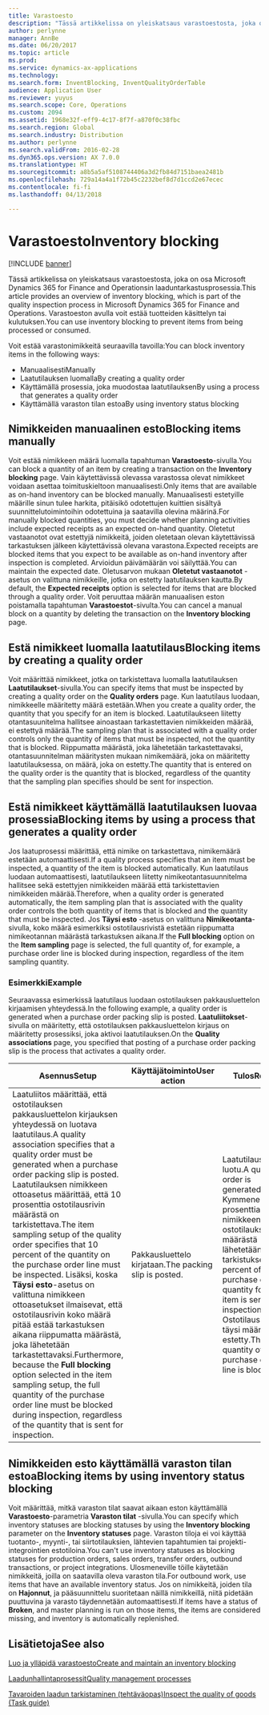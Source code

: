```yaml
---
title: Varastoesto
description: "Tässä artikkelissa on yleiskatsaus varastoestosta, joka on osa Microsoft Dynamics 365 for Finance and Operationsin laaduntarkastusprosessia. Varastoeston avulla voit estää tuotteiden käsittelyn tai kulutuksen."
author: perlynne
manager: AnnBe
ms.date: 06/20/2017
ms.topic: article
ms.prod: 
ms.service: dynamics-ax-applications
ms.technology: 
ms.search.form: InventBlocking, InventQualityOrderTable
audience: Application User
ms.reviewer: yuyus
ms.search.scope: Core, Operations
ms.custom: 2094
ms.assetid: 1968e32f-eff9-4c17-8f7f-a870f0c38fbc
ms.search.region: Global
ms.search.industry: Distribution
ms.author: perlynne
ms.search.validFrom: 2016-02-28
ms.dyn365.ops.version: AX 7.0.0
ms.translationtype: HT
ms.sourcegitcommit: a8b5a5af5108744406a3d2fb84d7151baea2481b
ms.openlocfilehash: 729a14a4a1f72b45c2232bef8d7d1ccd2e67ecec
ms.contentlocale: fi-fi
ms.lasthandoff: 04/13/2018

---
```


# <a name="inventory-blocking"></a><span data-ttu-id="a270f-104">Varastoesto</span><span class="sxs-lookup"><span data-stu-id="a270f-104">Inventory blocking</span></span>

[!INCLUDE [banner](../includes/banner.md)]

<span data-ttu-id="a270f-105">Tässä artikkelissa on yleiskatsaus varastoestosta, joka on osa Microsoft Dynamics 365 for Finance and Operationsin laaduntarkastusprosessia.</span><span class="sxs-lookup"><span data-stu-id="a270f-105">This article provides an overview of inventory blocking, which is part of the quality inspection process in Microsoft Dynamics 365 for Finance and Operations.</span></span> <span data-ttu-id="a270f-106">Varastoeston avulla voit estää tuotteiden käsittelyn tai kulutuksen.</span><span class="sxs-lookup"><span data-stu-id="a270f-106">You can use inventory blocking to prevent items from being processed or consumed.</span></span>

<span data-ttu-id="a270f-107">Voit estää varastonimikkeitä seuraavilla tavoilla:</span><span class="sxs-lookup"><span data-stu-id="a270f-107">You can block inventory items in the following ways:</span></span>
-   <span data-ttu-id="a270f-108">Manuaalisesti</span><span class="sxs-lookup"><span data-stu-id="a270f-108">Manually</span></span>
-   <span data-ttu-id="a270f-109">Laatutilauksen luomalla</span><span class="sxs-lookup"><span data-stu-id="a270f-109">By creating a quality order</span></span>
-   <span data-ttu-id="a270f-110">Käyttämällä prosessia, joka muodostaa laatutilauksen</span><span class="sxs-lookup"><span data-stu-id="a270f-110">By using a process that generates a quality order</span></span>
-   <span data-ttu-id="a270f-111">Käyttämällä varaston tilan estoa</span><span class="sxs-lookup"><span data-stu-id="a270f-111">By using inventory status blocking</span></span>

## <a name="blocking-items-manually"></a><span data-ttu-id="a270f-112">Nimikkeiden manuaalinen esto</span><span class="sxs-lookup"><span data-stu-id="a270f-112">Blocking items manually</span></span>
<span data-ttu-id="a270f-113">Voit estää nimikkeen määrä luomalla tapahtuman **Varastoesto**-sivulla.</span><span class="sxs-lookup"><span data-stu-id="a270f-113">You can block a quantity of an item by creating a transaction on the **Inventory blocking** page.</span></span> <span data-ttu-id="a270f-114">Vain käytettävissä olevassa varastossa olevat nimikkeet voidaan asettaa toimituskieltoon manuaalisesti.</span><span class="sxs-lookup"><span data-stu-id="a270f-114">Only items that are available as on-hand inventory can be blocked manually.</span></span> <span data-ttu-id="a270f-115">Manuaalisesti estetyille määrille sinun tulee harkita, pitäisikö odotettujen kuittien sisältyä suunnittelutoimintoihin odotettuina ja saatavilla olevina määrinä.</span><span class="sxs-lookup"><span data-stu-id="a270f-115">For manually blocked quantities, you must decide whether planning activities include expected receipts as an expected on-hand quantity.</span></span> <span data-ttu-id="a270f-116">Oletetut vastaanotot ovat estettyjä nimikkeitä, joiden oletetaan olevan käytettävissä tarkastuksen jälkeen käytettävissä olevana varastona.</span><span class="sxs-lookup"><span data-stu-id="a270f-116">Expected receipts are blocked items that you expect to be available as on-hand inventory after inspection is completed.</span></span> <span data-ttu-id="a270f-117">Arvioidun päivämäärän voi säilyttää.</span><span class="sxs-lookup"><span data-stu-id="a270f-117">You can maintain the expected date.</span></span> <span data-ttu-id="a270f-118">Oletusarvon mukaan **Oletetut vastaanotot** -asetus on valittuna nimikkeille, jotka on estetty laatutilauksen kautta.</span><span class="sxs-lookup"><span data-stu-id="a270f-118">By default, the **Expected receipts** option is selected for items that are blocked through a quality order.</span></span> <span data-ttu-id="a270f-119">Voit peruuttaa määrän manuaalisen eston poistamalla tapahtuman **Varastoestot**-sivulta.</span><span class="sxs-lookup"><span data-stu-id="a270f-119">You can cancel a manual block on a quantity by deleting the transaction on the **Inventory blocking** page.</span></span>

## <a name="blocking-items-by-creating-a-quality-order"></a><span data-ttu-id="a270f-120">Estä nimikkeet luomalla laatutilaus</span><span class="sxs-lookup"><span data-stu-id="a270f-120">Blocking items by creating a quality order</span></span>
<span data-ttu-id="a270f-121">Voit määrittää nimikkeet, jotka on tarkistettava luomalla laatutilauksen **Laatutilaukset**-sivulla.</span><span class="sxs-lookup"><span data-stu-id="a270f-121">You can specify items that must be inspected by creating a quality order on the **Quality orders** page.</span></span> <span data-ttu-id="a270f-122">Kun laatutilaus luodaan, nimikkeelle määritetty määrä estetään.</span><span class="sxs-lookup"><span data-stu-id="a270f-122">When you create a quality order, the quantity that you specify for an item is blocked.</span></span> <span data-ttu-id="a270f-123">Laatutilaukseen liitetty otantasuunitelma hallitsee ainoastaan tarkastettavien nimikkeiden määrää, ei estettyä määrää.</span><span class="sxs-lookup"><span data-stu-id="a270f-123">The sampling plan that is associated with a quality order controls only the quantity of items that must be inspected, not the quantity that is blocked.</span></span> <span data-ttu-id="a270f-124">Riippumatta määrästä, joka lähetetään tarkastettavaksi, otantasuunnitelman määritysten mukaan nimikemäärä, joka on määritetty laatutilauksessa, on määrä, joka on estetty.</span><span class="sxs-lookup"><span data-stu-id="a270f-124">The quantity that is entered on the quality order is the quantity that is blocked, regardless of the quantity that the sampling plan specifies should be sent for inspection.</span></span>

## <a name="blocking-items-by-using-a-process-that-generates-a-quality-order"></a><span data-ttu-id="a270f-125">Estä nimikkeet käyttämällä laatutilauksen luovaa prosessia</span><span class="sxs-lookup"><span data-stu-id="a270f-125">Blocking items by using a process that generates a quality order</span></span>
<span data-ttu-id="a270f-126">Jos laatuprosessi määrittää, että nimike on tarkastettava, nimikemäärä estetään automaattisesti.</span><span class="sxs-lookup"><span data-stu-id="a270f-126">If a quality process specifies that an item must be inspected, a quantity of the item is blocked automatically.</span></span> <span data-ttu-id="a270f-127">Kun laatutilaus luodaan automaattisesti, laatutilaukseen liitetty nimikeotantasuunnitelma hallitsee sekä estettyjen nimikkeiden määrää että tarkistettavien nimikkeiden määrää.</span><span class="sxs-lookup"><span data-stu-id="a270f-127">Therefore, when a quality order is generated automatically, the item sampling plan that is associated with the quality order controls the both quantity of items that is blocked and the quantity that must be inspected.</span></span> <span data-ttu-id="a270f-128">Jos **Täysi esto** -asetus on valittuna **Nimikeotanta**-sivulla, koko määrä esimerkiksi ostotilausrivistä estetään riippumatta nimikeotannan määrästä tarkastuksen aikana.</span><span class="sxs-lookup"><span data-stu-id="a270f-128">If the **Full blocking** option on the **Item sampling** page is selected, the full quantity of, for example, a purchase order line is blocked during inspection, regardless of the item sampling quantity.</span></span>
### <a name="example"></a><span data-ttu-id="a270f-129">Esimerkki</span><span class="sxs-lookup"><span data-stu-id="a270f-129">Example</span></span>

<span data-ttu-id="a270f-130">Seuraavassa esimerkissä laatutilaus luodaan ostotilauksen pakkausluettelon kirjaamisen yhteydessä.</span><span class="sxs-lookup"><span data-stu-id="a270f-130">In the following example, a quality order is generated when a purchase order packing slip is posted.</span></span> <span data-ttu-id="a270f-131">**Laatuliitokset**-sivulla on määritetty, että ostotilauksen pakkausluettelon kirjaus on määritetty prosessiksi, joka aktivoi laatutilauksen.</span><span class="sxs-lookup"><span data-stu-id="a270f-131">On the **Quality associations** page, you specified that posting of a purchase order packing slip is the process that activates a quality order.</span></span>

|<span data-ttu-id="a270f-132">Asennus</span><span class="sxs-lookup"><span data-stu-id="a270f-132">Setup</span></span>                                                                     |<span data-ttu-id="a270f-133">Käyttäjätoiminto</span><span class="sxs-lookup"><span data-stu-id="a270f-133">User action</span></span>                 |<span data-ttu-id="a270f-134">Tulos</span><span class="sxs-lookup"><span data-stu-id="a270f-134">Result</span></span>             |
|--------------------------------------------------------------------------|----------------------------|-------------------|
| <span data-ttu-id="a270f-135">Laatuliitos määrittää, että ostotilauksen pakkausluettelon kirjauksen yhteydessä on luotava laatutilaus.</span><span class="sxs-lookup"><span data-stu-id="a270f-135">A quality association specifies that a quality order must be generated when a purchase order packing slip is posted.</span></span> <span data-ttu-id="a270f-136">Laatutilauksen nimikkeen ottoasetus määrittää, että 10 prosenttia ostotilausrivin määrästä on tarkistettava.</span><span class="sxs-lookup"><span data-stu-id="a270f-136">The item sampling setup of the quality order specifies that 10 percent of the quantity on the purchase order line must be inspected.</span></span> <span data-ttu-id="a270f-137">Lisäksi, koska **Täysi esto**-asetus on valittuna nimikkeen ottoasetukset ilmaisevat, että ostotilausrivin koko määrä pitää estää tarkastuksen aikana riippumatta määrästä, joka lähetetään tarkastettavaksi.</span><span class="sxs-lookup"><span data-stu-id="a270f-137">Furthermore, because the **Full blocking** option selected in the item sampling setup, the full quantity of the purchase order line must be blocked during inspection, regardless of the quantity that is sent for inspection.</span></span> | <span data-ttu-id="a270f-138">Pakkausluettelo kirjataan.</span><span class="sxs-lookup"><span data-stu-id="a270f-138">The packing slip is posted.</span></span> | <span data-ttu-id="a270f-139">Laatutilaus on luotu.</span><span class="sxs-lookup"><span data-stu-id="a270f-139">A quality order is generated.</span></span> <span data-ttu-id="a270f-140">Kymmenen prosenttia nimikkeen ostotilauksen määrästä lähetetään tarkistukseen.</span><span class="sxs-lookup"><span data-stu-id="a270f-140">Ten percent of the purchase order quantity for the item is sent to inspection.</span></span> <span data-ttu-id="a270f-141">Ostotilausrivin täysi määrä on estetty.</span><span class="sxs-lookup"><span data-stu-id="a270f-141">The full quantity of the purchase order line is blocked.</span></span> |

## <a name="blocking-items-by-using-inventory-status-blocking"></a><span data-ttu-id="a270f-142">Nimikkeiden esto käyttämällä varaston tilan estoa</span><span class="sxs-lookup"><span data-stu-id="a270f-142">Blocking items by using inventory status blocking</span></span>
<span data-ttu-id="a270f-143">Voit määrittää, mitkä varaston tilat saavat aikaan eston käyttämällä **Varastoesto**-parametria **Varaston tilat** -sivulla.</span><span class="sxs-lookup"><span data-stu-id="a270f-143">You can specify which inventory statuses are blocking statuses by using the **Inventory blocking** parameter on the **Inventory statuses** page.</span></span> <span data-ttu-id="a270f-144"> Varaston tiloja ei voi käyttää tuotanto-, myynti-, tai siirtotilauksien, lähtevien tapahtumien tai projekti-integrointien estotiloina.</span><span class="sxs-lookup"><span data-stu-id="a270f-144">You can't use inventory statuses as blocking statuses for production orders, sales orders, transfer orders, outbound transactions, or project integrations.</span></span> <span data-ttu-id="a270f-145">Ulosmeneville töille käytetään nimikkeitä, joilla on saatavilla oleva varaston tila.</span><span class="sxs-lookup"><span data-stu-id="a270f-145">For outbound work, use items that have an available inventory status.</span></span> <span data-ttu-id="a270f-146">Jos on nimikkeitä, joiden tila on **Hajonnut**, ja pääsuunnittelu suoritetaan näillä nimikkeillä, niitä pidetään puuttuvina ja varasto täydennetään automaattisesti.</span><span class="sxs-lookup"><span data-stu-id="a270f-146">If items have a status of **Broken**, and master planning is run on those items, the items are considered missing, and inventory is automatically replenished.</span></span>



<a name="see-also"></a><span data-ttu-id="a270f-147">Lisätietoja</span><span class="sxs-lookup"><span data-stu-id="a270f-147">See also</span></span>
--------

[<span data-ttu-id="a270f-148">Luo ja ylläpidä varastoesto</span><span class="sxs-lookup"><span data-stu-id="a270f-148">Create and maintain an inventory blocking</span></span>](tasks/create-maintain-inventory-blocking.md)

[<span data-ttu-id="a270f-149">Laadunhallintaprosessit</span><span class="sxs-lookup"><span data-stu-id="a270f-149">Quality management processes</span></span>](quality-management-processes.md)

[<span data-ttu-id="a270f-150">Tavaroiden laadun tarkistaminen (tehtäväopas)</span><span class="sxs-lookup"><span data-stu-id="a270f-150">Inspect the quality of goods (Task guide)</span></span>](tasks/inspect-quality-goods.md)

